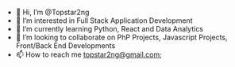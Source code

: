 - 👋 Hi, I’m @Topstar2ng
- 👀 I’m interested in Full Stack Application Development
- 🌱 I’m currently learning Python, React and Data Analytics
- 💞️ I’m looking to collaborate on PhP Projects, Javascript Projects, Front/Back End Developments
- 📫 How to reach me topstar2ng@gmail.com; 

<!---
Topstar2ng/Topstar2ng is a ✨ special ✨ repository because its `README.md` (this file) appears on your GitHub profile.
You can click the Preview link to take a look at your changes.
--->
